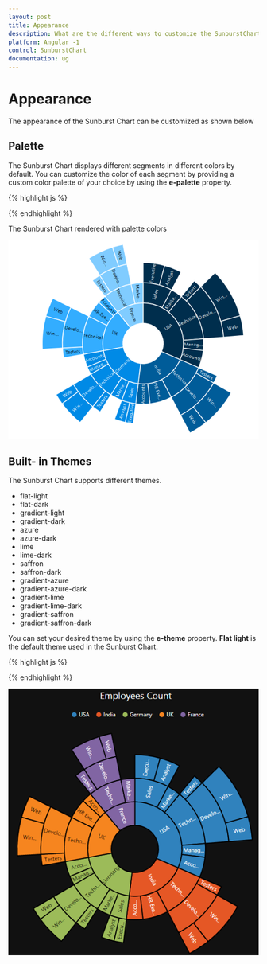 ```yaml
---
layout: post
title: Appearance
description: What are the different ways to customize the SunburstChart 
platform: Angular -1 
control: SunburstChart
documentation: ug
---
```


# Appearance
The appearance of the Sunburst Chart can be customized as shown below 

## Palette
The Sunburst Chart displays different segments in different colors by default. You can customize the color of each segment by providing a custom color palette of your choice by using the **e-palette** property.

{% highlight js %}

<html xmlns="http://www.w3.org/1999/xhtml" lang="en" ng-app="SunburstChartApp">
    <head>
        <title>Essential Studio for AngularJS: Chart</title>
        <!--CSS and Script file References -->
    </head>
    <body ng-controller="SunburstChartCtrl">
        <div id="container" ej-sunburstchart e-palette="palette">
        </div>
        <script>
                angular.module('SunburstChartApp', ['ejangular'])
                .controller('SunburstChartCtrl', function ($scope) {
                      $scope.palette=["#002e4d", "#005c99", "#008ae6", "#33adff", "#80ccff"];
                 });
        </script>
    </body>
</html>

{% endhighlight %}

The Sunburst Chart rendered with palette colors

![](Appearance_images/Appearance_img1.png)

 
## Built- in Themes

The Sunburst Chart supports different themes. 

*	flat-light
*	flat-dark
*	gradient-light
*	gradient-dark
*	azure
*	azure-dark
*	lime
*	lime-dark
*	saffron
*	saffron-dark
*	gradient-azure
*	gradient-azure-dark
*	gradient-lime
*	gradient-lime-dark
*	gradient-saffron
*	gradient-saffron-dark

You can set your desired theme by using the **e-theme** property. **Flat light** is the default theme used in the Sunburst Chart.

{% highlight js %}

<div id="container" ej-sunburstchart e-theme="flatdark" >					
</div>

{% endhighlight %}

![](Appearance_images/Appearance_img2.png)


